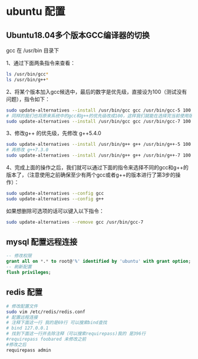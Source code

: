 # ubuntu 配置

## Ubuntu18.04多个版本GCC编译器的切换

gcc 在 /usr/bin  目录下

1、通过下面两条指令来查看：

```sh
ls /usr/bin/gcc*
ls /usr/bin/g++*
```

2、将某个版本加入gcc候选中，最后的数字是优先级，直接设为100（测试没有问题），指令如下：  

```sh
sudo update-alternatives --install /usr/bin/gcc gcc /usr/bin/gcc-5 100
# 同样的我们也将原来系统中的gcc和g++的优先级改成100，这样我们就能在选择完当前使用版本之后不会恢复默认优先级的版本。
sudo update-alternatives --install /usr/bin/gcc gcc /usr/bin/gcc-7 100
```

3、修改g++ 的优先级，先修改 g++5.4.0

```sh
sudo update-alternatives --install /usr/bin/g++ g++ /usr/bin/g++-5 100
# 再修改 g++7.3.0
sudo update-alternatives --install /usr/bin/g++ g++ /usr/bin/g++-7 100
```

4、完成上面的操作之后，我们就可以通过下面的指令来选择不同的gcc和g++的版本了，（注意使用之前确保至少有两个gcc或者g++的版本进行了第3步的操作）：

```sh
sudo update-alternatives --config gcc
sudo update-alternatives --config g++
```

如果想删除可选项的话可以键入以下指令：

```sh
sudo update-alternatives --remove gcc /usr/bin/gcc-7
```

## mysql 配置远程连接

```sql
-- 修改权限
grant all on *.* to root@'%' identified by 'ubuntu' with grant option;
-- 刷新配置
flush privileges;
```

## redis 配置

```sh
# 修改配置文件
sudo vim /etc/redis/redis.conf
# 配置远程连接
# 注释下面这一行 我的是69行 可以搜索bind查找
# bind 127.0.0.1
# 找到下面这一行并去除注释（可以搜索requirepass)我的 是396行
#requirepass foobared 未修改之前
#修改之后
requirepass admin
```
